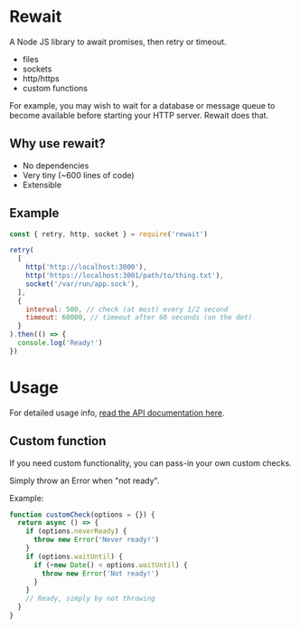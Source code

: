 Rewait
======

A Node JS library to await promises, then retry or timeout.

- files
- sockets
- http/https
- custom functions


For example, you may wish to wait for a database or message queue to become
available before starting your HTTP server. Rewait does that.


Why use rewait?
---------------

- No dependencies
- Very tiny (~600 lines of code)
- Extensible


Example
-------

```javascript
const { retry, http, socket } = require('rewait')

retry(
  [
    http('http://localhost:3000'),
    http('https://localhost:3001/path/to/thing.txt'),
    socket('/var/run/app.sock'),
  ],
  {
    interval: 500, // check (at most) every 1/2 second
    timeout: 60000, // timeout after 60 seconds (on the dot)
  }
).then(() => {
  console.log('Ready!')
})
```


Usage
=====

For detailed usage info, [read the API documentation here](./docs).


Custom function
----------------

If you need custom functionality, you can pass-in your own custom checks.

Simply throw an Error when "not ready".

Example:

```javascript
function customCheck(options = {}) {
  return async () => {
    if (options.neverReady) {
      throw new Error('Never ready!')
    }
    if (options.waitUntil) {
      if (+new Date() < options.waitUntil) {
        throw new Error('Not ready!')
      }
    }
    // Ready, simply by not throwing
  }
}
```
